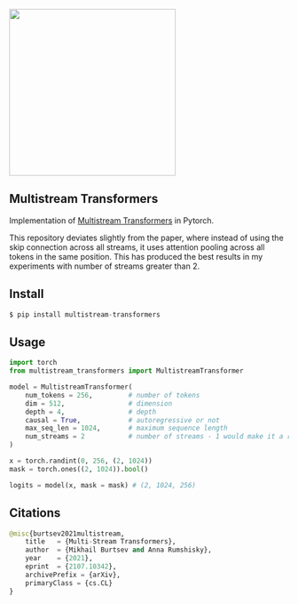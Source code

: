<img src="./multistream.png" width="300px"></img>

## Multistream Transformers

Implementation of <a href="https://arxiv.org/abs/2107.10342">Multistream Transformers</a> in Pytorch.

This repository deviates slightly from the paper, where instead of using the skip connection across all streams, it uses attention pooling across all tokens in the same position. This has produced the best results in my experiments with number of streams greater than 2.

## Install

```py
$ pip install multistream-transformers
```

## Usage

```py
import torch
from multistream_transformers import MultistreamTransformer

model = MultistreamTransformer(
    num_tokens = 256,         # number of tokens
    dim = 512,                # dimension
    depth = 4,                # depth
    causal = True,            # autoregressive or not
    max_seq_len = 1024,       # maximum sequence length
    num_streams = 2           # number of streams - 1 would make it a regular transformer
)

x = torch.randint(0, 256, (2, 1024))
mask = torch.ones((2, 1024)).bool()

logits = model(x, mask = mask) # (2, 1024, 256)
```

## Citations

```py
@misc{burtsev2021multistream,
    title   = {Multi-Stream Transformers}, 
    author  = {Mikhail Burtsev and Anna Rumshisky},
    year    = {2021},
    eprint  = {2107.10342},
    archivePrefix = {arXiv},
    primaryClass = {cs.CL}
}
```
